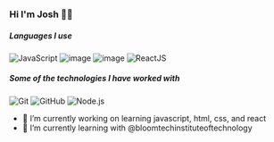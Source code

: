 ### Hi I'm Josh 👋🏼

##### Languages I use
![JavaScript](https://img.shields.io/badge/-JavaScript-000000?style=flat&logo=javascript)
![image](https://user-images.githubusercontent.com/93623925/152410902-ab4d996d-c662-4457-9bba-2a749c1c56f5.png)
![image](https://user-images.githubusercontent.com/93623925/152410931-59eb56eb-3f43-435b-bbcd-f3302f13b1c0.png)
![ReactJS](https://img.shields.io/badge/React-20232A?style=for-the-badge&logo=react&logoColor=61DAFB)

##### Some of the technologies I have worked with

![Git](https://img.shields.io/badge/-Git-222222?style=flat&logo=git&logoColor=F05032)
![GitHub](https://img.shields.io/badge/-GitHub-222222?style=flat&logo=github&logoColor=181717)
![Node.js](https://img.shields.io/badge/-Node.js-222222?style=flat&logo=node.js&logoColor=339933)


- 🔭 I’m currently working on learning javascript, html, css, and react
- 🌱 I’m currently learning with @bloomtechinstituteoftechnology

